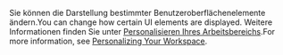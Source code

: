 <span data-ttu-id="feb3b-101">Sie können die Darstellung bestimmter Benutzeroberflächenelemente ändern.</span><span class="sxs-lookup"><span data-stu-id="feb3b-101">You can change how certain UI elements are displayed.</span></span> <span data-ttu-id="feb3b-102">Weitere Informationen finden Sie unter [Personalisieren Ihres Arbeitsbereichs](../ui-personalization-user.md).</span><span class="sxs-lookup"><span data-stu-id="feb3b-102">For more information, see [Personalizing Your Workspace](../ui-personalization-user.md).</span></span>
